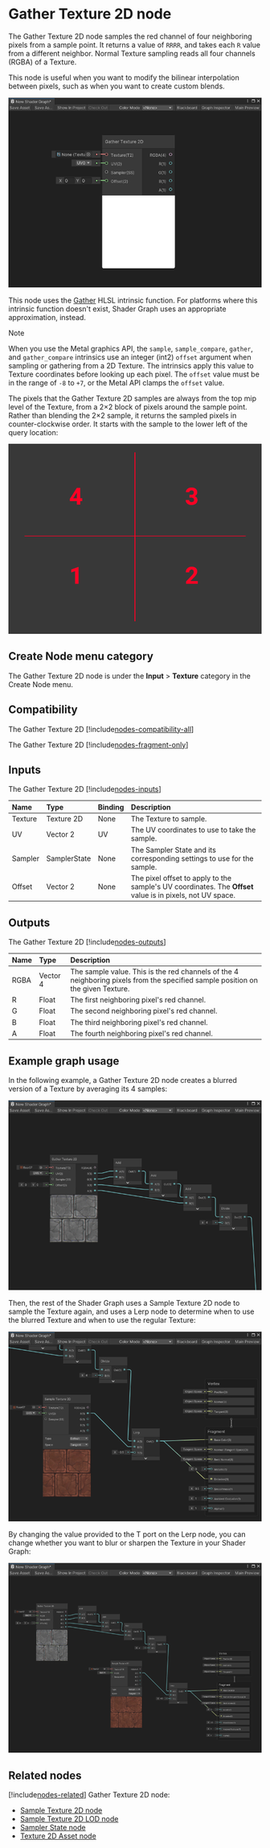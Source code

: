 # Gather Texture 2D node

The Gather Texture 2D node samples the red channel of four neighboring pixels from a sample point. It returns a value of `RRRR`, and takes each `R` value from a different neighbor. Normal Texture sampling reads all four channels (RGBA) of a Texture.

This node is useful when you want to modify the bilinear interpolation between pixels, such as when you want to create custom blends.

![An image of the Graph window, with a Gather Texture 2D node.](images/sg-gather-Texture-2d-node.png)

This node uses the [Gather](https://docs.microsoft.com/en-us/windows/win32/direct3dhlsl/dx-graphics-hlsl-to-gather) HLSL intrinsic function. For platforms where this intrinsic function doesn't exist, Shader Graph uses an appropriate approximation, instead.

> [!NOTE]
> When you use the Metal graphics API, the `sample`, `sample_compare`, `gather`, and `gather_compare` intrinsics use an integer (int2) `offset` argument when sampling or gathering from a 2D Texture. The intrinsics apply this value to Texture coordinates before looking up each pixel. The `offset` value must be in the range of `-8` to `+7`, or the Metal API clamps the `offset` value.

The pixels that the Gather Texture 2D samples are always from the top mip level of the Texture, from a 2×2 block of pixels around the sample point. Rather than blending the 2×2 sample, it returns the sampled pixels in counter-clockwise order. It starts with the sample to the lower left of the query location:

![An image that shows 4 quadrants, numbered 1 to 4, to display the order that the Gather Texture 2D node collects its samples: (-,+), (+,+), (-,+), (-,-).](images/sg-gather-Texture-2d-node-sample-order.png)

## Create Node menu category

The Gather Texture 2D node is under the **Input** &gt; **Texture** category in the Create Node menu.

## Compatibility

The Gather Texture 2D [!include[nodes-compatibility-all](./snippets/nodes-compatibility-all.md)]    <!-- ALL PIPELINES INCLUDE  -->

The Gather Texture 2D [!include[nodes-fragment-only](./snippets/nodes-fragment-only.md)]       <!-- FRAGMENT ONLY INCLUDE  -->

## Inputs

The Gather Texture 2D [!include[nodes-inputs](./snippets/nodes-inputs.md)] <!-- MULTIPLE INPUT PORTS INCLUDE -->

| **Name**     | **Type**      | **Binding** | **Description**  |
| :---         | :------       |  :------    |   :----------    |
| Texture      | Texture 2D    |    None     | The Texture to sample. |
| UV           | Vector 2      |    UV       | The UV coordinates to use to take the sample. |
| Sampler      | SamplerState  |    None     | The Sampler State and its corresponding settings to use for the sample.    |
| Offset       | Vector 2      |    None     | The pixel offset to apply to the sample's UV coordinates. The **Offset** value is in pixels, not UV space.       |


## Outputs

The Gather Texture 2D [!include[nodes-outputs](./snippets/nodes-outputs.md)] <!-- MULTIPLE OUTPUT PORTS INCLUDE -->

| **Name** | **Type** | **Description** |
| :------  | :------- | :-------------  |
| RGBA     | Vector 4 | The sample value. This is the red channels of the 4 neighboring pixels from the specified sample position on the given Texture.     |
| R        | Float    | The first neighboring pixel's red channel.        |
| G        | Float    | The second neighboring pixel's red channel.       |
| B        | Float    | The third neighboring pixel's red channel.        |
| A        | Float    | The fourth neighboring pixel's red channel.       |

## Example graph usage

In the following example, a Gather Texture 2D node creates a blurred version of a Texture by averaging its 4 samples:

![An image of the Graph window, that displays a Gather Texture 2D node with its R & G ports connected to one Add node, its B port connected to another Add node, and its A port connected to another. The Add nodes add all the Gather Texture 2D node's ports together, then uses a Divide node to divide them by 4.](images/sg-gather-Texture-2d-node-example.png)

Then, the rest of the Shader Graph uses a Sample Texture 2D node to sample the Texture again, and uses a Lerp node to determine when to use the blurred Texture and when to use the regular Texture:

![An image of the Graph window, that displays a Sample Texture 2D node with its R port connected to the B port on a Lerp node. The Lerp node takes the result of the Divide node from the previous image and sends its Output port result to the Fragment Stage's Base Color and Emission nodes.](images/sg-gather-Texture-2d-node-example-2.png)

By changing the value provided to the T port on the Lerp node, you can change whether you want to blur or sharpen the Texture in your Shader Graph:

![An image of the Graph window, that displays the full graph from the previous two example images.](images/sg-gather-Texture-2d-node-example-3.png)

## Related nodes

[!include[nodes-related](./snippets/nodes-related.md)] Gather Texture 2D node:

- [Sample Texture 2D node](Sample-Texture-2D-Node.md)
- [Sample Texture 2D LOD node](Sample-Texture-2D-LOD-Node.md)
- [Sampler State node](Sampler-State-Node.md)
- [Texture 2D Asset node](Texture-2D-Asset-Node.md)
